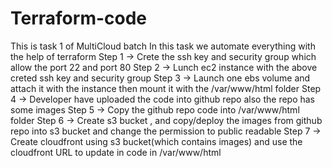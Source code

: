 # Terraform-code
This is task 1 of MultiCloud batch 
In this task we automate everything with the help of terraform 
Step 1 -> Crete the ssh key and security group which allow the port 22 and port 80
Step 2 -> Lunch ec2 instance with the above creted ssh key and security group
Step 3 -> Launch one ebs volume  and attach it with the instance then mount it with the /var/www/html folder
Step 4 -> Developer have uploaded the  code into github repo also the repo has some images
Step 5 -> Copy the github repo code into /var/www/html folder
Step 6 -> Create s3 bucket , and copy/deploy the images from github repo into s3 bucket and change the permission to public readable
Step 7 -> Create cloudfront using s3 bucket(which contains images) and use the cloudfront URL to update in code in /var/www/html
